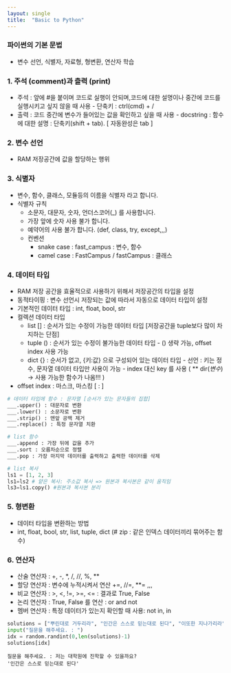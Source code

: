 ```yaml
---
layout: single
title:  "Basic to Python"
---
```


### 파이썬의 기본 문법
  - 변수 선언, 식별자, 자료형, 형변환, 연산자 학습

### 1. 주석 (comment)과 츨력 (print)
- 주석 : 앞에 #을 붙이며 코드로 실행이 안되며,코드에 대한 설명이나 중간에 코드를 실행시키고 싶지 않을 때 사용 
       - 단축키 : ctrl(cmd) + / 
-  출력 : 코드 중간에 변수가 들어있는 값을 확인하고 싶을 때 사용
        -  docstring : 함수에 대한 설명 : 단축키(shift + tab). [ 자동완성은 tab ]
       

### 2. 변수 선언
- RAM 저장공간에 값을 할당하는 행위 

### 3. 식별자
  - 변수, 함수, 클래스, 모듈등의 이름을 식별자 라고 합니다. 
  - 식별자 규칙
     - 소문자, 대문자, 숫자, 언더스코어(_) 를 사용합니다. 
     - 가장 앞에 숫자 사용 불가 합니다. 
     - 예약어의 사용 불가 합니다. (def, class, try, except,,,)
     - 컨벤션
          - snake case : fast_campus : 변수, 함수
          - camel case : FastCampus / fastCampus : 클래스 
     

### 4. 데이터 타입
- RAM 저장 공간을 효율적으로 사용하기 위해서 저장공간의 타입을 설정
- 동적타이핑 : 변수 선언시 저장되는 값에 따라서 자동으로 데이터 타입이 설정
- 기본적인 데이터 타입 : int, float, bool, str
- 컬렉션 데이터 타입 
     - list [] : 순서가 있는 수정이 가능한 데이터 타입 [저장공간을 tuple보다 많이 차지하는 단점]
     - tuple () : 순서가 있는 수정이 불가능한 데이터 타입 - () 생략 가능, offset index 사용 가능
     - dict {} : 순서가 없고, {키:값} 으로 구성되어 있는 데이터 타입
            - 선언 : 키는 정수, 문자열 데이터 타입만 사용이 가능
            - index 대신 key 를 사용
 ( ** dir(_변수_) -> 사용 가능한 함수가 나옴!!! )
- offset index : 마스크, 마스킹 [ : ]

```python
# 데이터 타입에 함수 : 문자열 [순서가 있는 문자들의 집합]
___.upper() : 대문자로 변환
___.lower() : 소문자로 변환
___.strip() : 맨앞 공백 제거
___.replace() : 특정 문자열 치환
```

```python
# list 함수
___.append : 가장 뒤에 값을 추가
___.sort : 오름차순으로 정렬
___.pop : 가장 마지막 데이터를 출력하고 출력한 데이터를 삭제
```

```python
# list 복사
ls1 = [1, 2, 3]
ls1=ls2 # 얕은 복사: 주소값 복사 => 원본과 복사본은 같이 움직임
ls3=ls1.copy() #원본과 복사본 분리
```

### 5. 형변환
- 데이터 타입을 변환하는 방법
- int, float, bool, str, list, tuple, dict
(# zip : 같은 인덱스 데이터끼리 묶어주는 함수) 


### 6. 연산자 
- 산술 연산자 : +, -, *, /, //, %, **
- 할당 연산자 : 변수에 누적시켜서 연산 +=, //=, **= ,,,
- 비교 연산자 : >, <, !=, >=, <= : 결과로 True, False
- 논리 연산자 : True, False 를 연산 : or and not
- 멤버 연산자 : 특정 데이터가 있는지 확인할 때 사용: not in, in 


```python
solutions = ["뿌린대로 거두리라", "인간은 스스로 믿는대로 된다", "이또한 지나가리라" ]
input("질문을 해주세요. : ")
idx = random.randint(0,len(solutions)-1)
solutions[idx]
```
    질문을 해주세요. : 저는 대학원에 진학할 수 있을까요?
    '인간은 스스로 믿는대로 된다'


